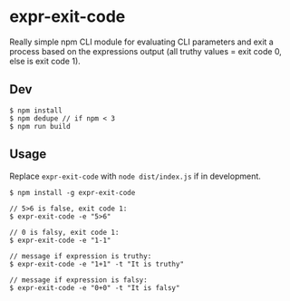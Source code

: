 # expr-exit-code

Really simple npm CLI module for evaluating CLI parameters and exit a process
based on the expressions output (all truthy values = exit code 0, else is exit code 1).

## Dev

```
$ npm install
$ npm dedupe // if npm < 3
$ npm run build
```
## Usage

Replace `expr-exit-code` with `node dist/index.js` if in development.

```
$ npm install -g expr-exit-code

// 5>6 is false, exit code 1:
$ expr-exit-code -e "5>6"

// 0 is falsy, exit code 1:
$ expr-exit-code -e "1-1"

// message if expression is truthy:
$ expr-exit-code -e "1+1" -t "It is truthy"

// message if expression is falsy:
$ expr-exit-code -e "0+0" -t "It is falsy"
```

